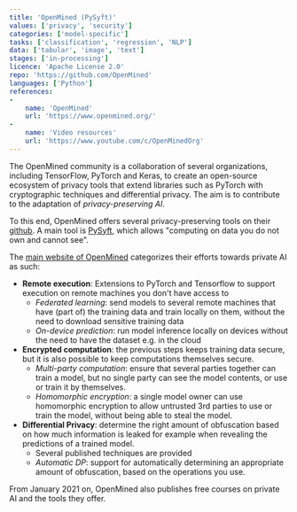 ```yaml
---
title: 'OpenMined (PySyft)'
values: ['privacy', 'security']
categories: ['model-specific']
tasks: ['classification', 'regression', 'NLP']
data: ['tabular', 'image', 'text']
stages: ['in-processing']
licence: 'Apache License 2.0'
repo: 'https://github.com/OpenMined'
languages: ['Python']
references: 
- 
    name: 'OpenMined'
    url: 'https://www.openmined.org/'
-
    name: 'Video resources'
    url: 'https://www.youtube.com/c/OpenMinedOrg'
---
```


The OpenMined community is a collaboration of several organizations, including TensorFlow, PyTorch and Keras, to create an open-source ecosystem of privacy tools that extend libraries such as PyTorch with cryptographic techniques and differential privacy.
The aim is to contribute to the adaptation of *privacy-preserving AI*. 

To this end, OpenMined offers several privacy-preserving tools on their [github](https://github.com/OpenMined). 
A main tool is [PySyft](https://github.com/OpenMined/PySyft), which allows "computing on data you do not own and cannot see".

The [main website of OpenMined](https://www.openmined.org/) categorizes their efforts towards private AI as such:

- **Remote execution**: Extensions to PyTorch and Tensorflow to support execution on remote machines you don't have access to
    * *Federated learning*: send models to several remote machines that have (part of) the training data and train locally on them, without the need to download sensitive training data
    * *On-device prediction*: run model inference locally on devices without the need to have the dataset e.g. in the cloud
- **Encrypted computation**: the previous steps keeps training data secure, but it is also possible to keep computations themselves secure.
    * *Multi-party computation*: ensure that several parties together can train a model, but no single party can see the model contents, or use or train it by themselves.  
    * *Homomorphic encryption*: a single model owner can use homomorphic encryption to allow untrusted 3rd parties to use or train the model, without being able to steal the model.
- **Differential Privacy**: determine the right amount of obfuscation based on how much information is leaked for example when revealing the predictions of a trained model. 
    * Several published techniques are provided
    * *Automatic DP*: support for automatically determining an appropriate amount of obfuscation, based on the operations you use.

From January 2021 on, OpenMined also publishes free courses on private AI and the tools they offer.
